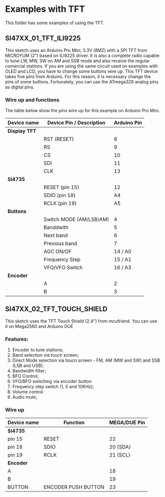 # Examples with TFT

This folder has some examples of using the TFT. 

## SI47XX_01_TFT_ILI9225 

This sketch uses an Arduino Pro Mini, 3.3V (8MZ) with a SPI TFT from MICROYUM (2") based on ILI9225 driver. 
It is also a complete radio capable to tune LW, MW, SW on AM and SSB mode and also receive the regular comercial stations. If you are using the same circuit used on examples with OLED and LCD, you have to change some buttons wire up. This TFT device takes five pins from Arduino. For this reason, it is necessary change the pins of some buttons. Fortunately, you can use the ATmega328 analog pins as digital pins.


### Wire up and functions

The table below show the pins wire up for this example on Arduino Pro Mini.

| Device name               | Device Pin / Description  |  Arduino Pin  |
| ----------------          | --------------------      | ------------  |
| __Display TFT__           |                           |               |                    
|                           | RST (RESET)               |      8        |  
|                           | RS                        |      9        |
|                           | CS                        |     10        |
|                           | SDI                       |     11        | 
|                           | CLK                       |     13        | 
| __Si4735__                |                           |               |
|                           | RESET (pin 15)            |     12        |
|                           | SDIO (pin 18)             |     A4        |
|                           | RCLK (pin 19)             |     A5        |
| __Buttons__               |                           |               | 
|                           | Switch MODE (AM/LSB/AM)   |      4        |
|                           | Banddwith                 |      5        | 
|                           | Next band                 |      6        |
|                           | Previous band             |      7        |
|                           | AGC ON/OF                 |     14 / A0   |
|                           | Frequency Step            |     15 / A1   | 
|                           | VFO/VFO Switch            |     16 / A3   |
| __Encoder__               |                           |               |
|                           | A                         |       2       |
|                           | B                         |       3       |



## SI47XX_02_TFT_TOUCH_SHIELD

This sketch uses the TFT Touch Shield (2.4") from mcufriend. You can use it on Mega2560 and Arduino DUE

### Features:

1. Encoder to tune stations;
2. Band selection via touch screen;
3. Direct Mode selection via toucn screen - FM, AM (MW and SW) and SSB (LSB and USB);
4. Bandwidth filter;
5. BFO Control; 
6. VFO/BFO switching via encoder button
7. Frequency step switch (1, 5 and 10KHz);
8. Volume control 
9. Audio mute; 


### Wire up


  |Device name      | Function                |  MEGA/DUE Pin     |
  |-----------      | ----------------------  |  -------------    |
  | __Si4735__      |                         |                   |
  | pin 15          |   RESET                 |   22              |  
  | pin 18          |   SDIO                  |   20 (SDA)        |
  | pin 19          |   RCLK                  |   21 (SCL)        |
  | __Encoder__     |                         |                   |
  | A               |                         |   18              |
  | B               |                         |   19              |
  | BUTTON          |  ENCODER PUSH BUTTON    |   23              |  



